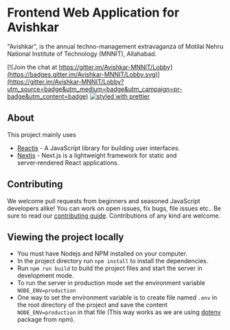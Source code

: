 # Frontend Web Application for Avishkar

"Avishkar”, is the annual techno-management extravaganza of Motilal Nehru National Institute of Technology (MNNIT), Allahabad.

[![Join the chat at https://gitter.im/Avishkar-MNNIT/Lobby](https://badges.gitter.im/Avishkar-MNNIT/Lobby.svg)](https://gitter.im/Avishkar-MNNIT/Lobby?utm_source=badge&utm_medium=badge&utm_campaign=pr-badge&utm_content=badge)
[![styled with prettier](https://img.shields.io/badge/styled_with-prettier-ff69b4.svg)](https://github.com/prettier/prettier)
<br>

## About

This project mainly uses
* [Reactjs](https://reactjs.org/) - A JavaScript library for building user interfaces.
* [Nextjs](http://nextjs.org) - Next.js is a lightweight framework for static and server‑rendered React applications.

## Contributing

We welcome pull requests from beginners and seasoned JavaScript developers alike! You can work on open issues, fix bugs, file issues etc.. Be sure to read our [contributing guide](https://github.com/MNNIT/Avishkar/blob/master/CONTRIBUTING.md).  Contributions of any kind are welcome.
## Viewing the project locally
* You must have Nodejs and NPM installed on your computer.
* In the project directory run ```npm install``` to install the dependencies.
* Run ```npm run build``` to build the project files and start the server in development mode.
* To run the server in production mode set the environment variable ```NODE_ENV=production```
* One way to set the environment variable is to create file named ```.env``` in the root directory of the project and save the content ```NODE_ENV=production``` in that file (This way works as we are using [dotenv](https://www.npmjs.com/package/dotenv) package from npm).
